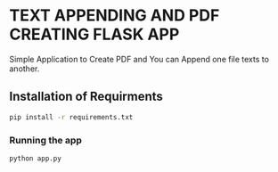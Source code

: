 # TEXT APPENDING AND PDF CREATING FLASK APP

Simple Application to Create PDF and You can Append one file texts to another.

## Installation of Requirments

```bash
pip install -r requirements.txt
```

### Running the app

```bash
python app.py
```

